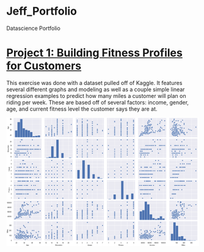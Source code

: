 # Jeff_Portfolio
Datascience Portfolio

# [Project 1: Building Fitness Profiles for Customers](https://github.com/jeffbarrecchia/Fitness_Profile_Project)

This exercise was done with a dataset pulled off of Kaggle. It features several different graphs and modeling
as well as a couple simple linear regression examples to predict how many miles a customer will plan on riding
per week. These are based off of several factors: income, gender, age, and current fitness level the customer
says they are at.

![](https://github.com/jeffbarrecchia/Jeff_Portfolio/blob/master/images/pairplot.png)
